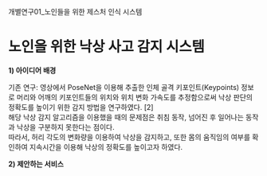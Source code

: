 개별연구01_노인들을 위한 제스처 인식 시스템
# 노인을 위한 낙상 사고 감지 시스템

**1)  아이디어 배경**
   
기존 연구: 영상에서 PoseNet을 이용해 추출한 인체 골격 키포인트(Keypoints) 정보로 머리와 어깨의 키포인트들의 위치와 위치 변화 가속도를 추정함으로써 낙상 판단의 정확도를 높이기 위한 감지 방법을 연구하였다. [2]  
해당 낙상 감지 알고리즘을 이용했을 때의 문제점은 취침 동작, 넘어진 후 일어나는 동작과 낙상을 구분하지 못한다는 점이다.   
따라서, 허리 각도의 변화량을 이용하여 낙상을 감지하고, 또한 몸의 움직임의 여부를 확인하여 지속시간을 이용해 낙상의 정확도를 높이고자 하였다. 

**2) 제안하는 서비스**



